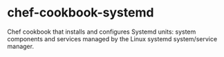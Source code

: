 # chef-cookbook-systemd
Chef cookbook that installs and configures Systemd units: system components and services managed by the Linux systemd system/service manager.
